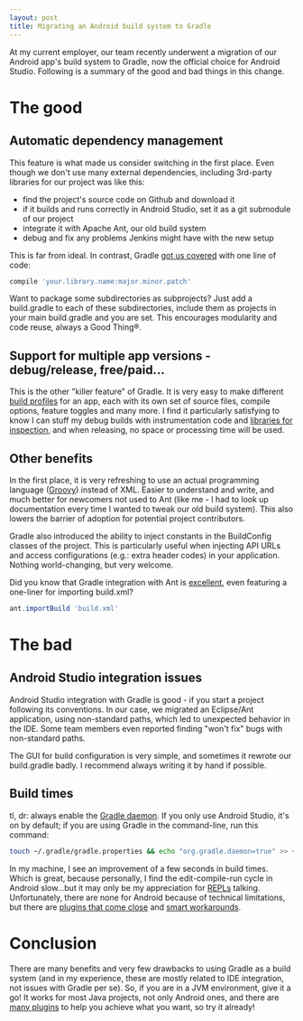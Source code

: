 ```yaml
---
layout: post
title: Migrating an Android build system to Gradle
---
```


At my current employer, our team recently underwent a migration of our Android app's build system to Gradle, now the official choice for Android Studio. Following is a summary of the good and bad things in this change.

# The good #

## Automatic dependency management ##

This feature is what made us consider switching in the first place. Even though we don't use many external dependencies, including 3rd-party libraries for our project was like this:

* find the project's source code on Github and download it
* if it builds and runs correctly in Android Studio, set it as a git submodule of our project
* integrate it with Apache Ant, our old build system
* debug and fix any problems Jenkins might have with the new setup

This is far from ideal. In contrast, Gradle [got us covered](https://developer.android.com/tools/building/configuring-gradle.html#declareDeps) with one line of code:

```groovy
compile 'your.library.name:major.minor.patch'
```

Want to package some subdirectories as subprojects? Just add a build.gradle to each of these subdirectories, include them as projects in your main build.gradle and you are set. This encourages modularity and code reuse, always a Good Thing®.

## Support for multiple app versions - debug/release, free/paid... ##

This is the other "killer feature" of Gradle. It is very easy to make different [build profiles](https://developer.android.com/tools/building/configuring-gradle.html#workBuildVariants) for an app, each with its own set of source files, compile options, feature toggles and many more. I find it particularly satisfying to know I can stuff my debug builds with instrumentation code and [libraries for inspection](http://facebook.github.io/stetho/), and when releasing, no space or processing time will be used.

## Other benefits ##

In the first place, it is very refreshing to use an actual programming language ([Groovy](http://www.groovy-lang.org/)) instead of XML. Easier to understand and write, and much better for newcomers not used to Ant (like me - I had to look up documentation every time I wanted to tweak our old build system). This also lowers the barrier of adoption for potential project contributors.

Gradle also introduced the ability to inject constants in the BuildConfig classes of the project. This is particularly useful when injecting API URLs and access configurations (e.g.: extra header codes) in your application. Nothing world-changing, but very welcome. 

Did you know that Gradle integration with Ant is [excellent](https://docs.gradle.org/current/userguide/ant.html), even featuring a one-liner for importing build.xml?

```groovy
ant.importBuild 'build.xml'
```

# The bad #

## Android Studio integration issues ##

Android Studio integration with Gradle is good - if you start a project following its conventions. In our case, we migrated an Eclipse/Ant application, using non-standard paths, which led to unexpected behavior in the IDE. Some team members even reported finding "won't fix" bugs with non-standard paths.

The GUI for build configuration is very simple, and sometimes it rewrote our build.gradle badly. I recommend always writing it by hand if possible.

## Build times ##

tl, dr: always enable the [Gradle daemon](https://docs.gradle.org/current/userguide/gradle_daemon.html). If you only use Android Studio, it's on by default; if you are using Gradle in the command-line, run this command:

```sh
touch ~/.gradle/gradle.properties && echo "org.gradle.daemon=true" >> ~/.gradle/gradle.properties
```

In my machine, I see an improvement of a few seconds in build times. Which is great, because personally, I find the edit-compile-run cycle in Android slow...but it may only be my appreciation for [REPLs](https://en.wikipedia.org/wiki/Read%E2%80%93eval%E2%80%93print_loop) talking. Unfortunately, there are none for Android because of technical limitations, but there are [plugins that come close](http://jimulabs.com/) and [smart workarounds](https://nvbn.github.io/2015/06/04/livecoding-android/).

# Conclusion #

There are many benefits and very few drawbacks to using Gradle as a build system (and in my experience, these are mostly related to IDE integration, not issues with Gradle per se). So, if you are in a JVM environment, give it a go! It works for most Java projects, not only Android ones, and there are [many plugins](https://plugins.gradle.org/) to help you achieve what you want, so try it already!
